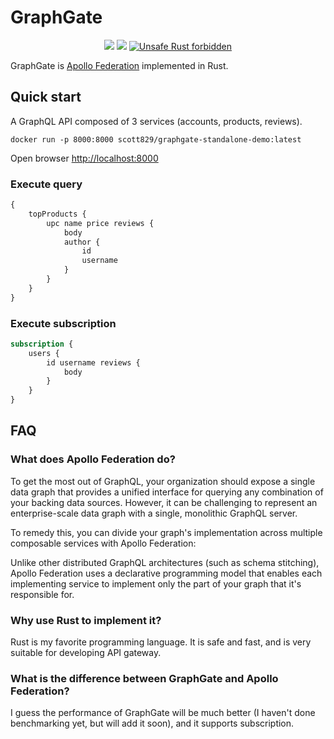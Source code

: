# GraphGate

<div align="center">
  <!-- CI -->
  <img src="https://github.com/async-graphql/graphgate/workflows/CI/badge.svg" />
  <!-- codecov -->
  <img src="https://codecov.io/gh/async-graphql/graphgate/branch/master/graph/badge.svg" />
  <a href="https://github.com/rust-secure-code/safety-dance/">
    <img src="https://img.shields.io/badge/unsafe-forbidden-success.svg?style=flat-square"
      alt="Unsafe Rust forbidden" />
  </a>
</div>

GraphGate is [Apollo Federation](https://www.apollographql.com/federation) implemented in Rust.

## Quick start

A GraphQL API composed of 3 services (accounts, products, reviews).

```shell
docker run -p 8000:8000 scott829/graphgate-standalone-demo:latest
```

Open browser [http://localhost:8000](http://localhost:8000)

### Execute query

```graphql
{
    topProducts {
        upc name price reviews {
            body
            author {
                id
                username
            }
        } 
    }
}
```

### Execute subscription

```graphql
subscription {
    users {
        id username reviews {
            body
        }
    }
}
```

## FAQ

### What does Apollo Federation do?

To get the most out of GraphQL, your organization should expose a single data graph that provides a unified interface for querying any combination of your backing data sources. However, it can be challenging to represent an enterprise-scale data graph with a single, monolithic GraphQL server.

To remedy this, you can divide your graph's implementation across multiple composable services with Apollo Federation:

Unlike other distributed GraphQL architectures (such as schema stitching), Apollo Federation uses a declarative programming model that enables each implementing service to implement only the part of your graph that it's responsible for.

### Why use Rust to implement it?

Rust is my favorite programming language. It is safe and fast, and is very suitable for developing API gateway.

### What is the difference between GraphGate and Apollo Federation?

I guess the performance of GraphGate will be much better (I haven't done benchmarking yet, but will add it soon), and it supports subscription.
